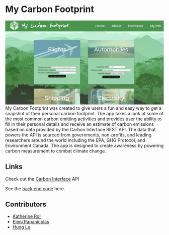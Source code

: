 # My Carbon Footprint

![all of the carbon input forms](./public/carbonpic.png)
My Carbon Footprint was created to give users a fun and easy way to get a snapshot of their personal carbon footprint. The app takes a look at some of the most common carbon emitting activities and provides user the ability to fill in their personal details and receive an estimate of carbon emissions based on data provided by the Carbon Interface REST API. The data that powers the API is sourced from governments, non-profits, and leading researchers around the world including the EPA, GHG Protocol, and Environment Canada. The app is designed to create awareness by powering carbon measurement to combat climate change.

## Links

Check out the [Carbon Interface](https://www.carboninterface.com/) API

See the [back end code](https://github.com/e-papanicolas/my-carbon-footprint) here.

## Contributors

- [Katherine Roll](https://github.com/katroll)
- [Eleni Papanicolas](https://github.com/e-papanicolas)
- [Hung Le](https://github.com/The-Orange-Dot)
